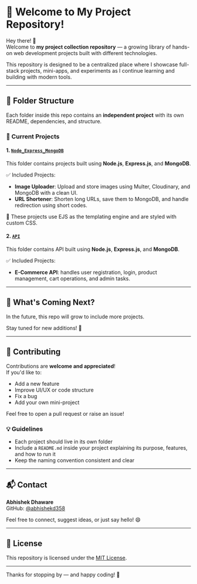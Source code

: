 # 🚀 Welcome to My Project Repository!

Hey there! 👋  
Welcome to **my project collection repository** — a growing library of hands-on web development projects built with different technologies.

This repository is designed to be a centralized place where I showcase full-stack projects, mini-apps, and experiments as I continue learning and building with modern tools.

---

## 📁 Folder Structure

Each folder inside this repo contains an **independent project** with its own README, dependencies, and structure.

### 📂 Current Projects

#### 1. [`Node_Express_MongoDB`](./Node_Express_MongoDB)
This folder contains projects built using **Node.js**, **Express.js**, and **MongoDB**.

✅ Included Projects:
- **Image Uploader**: Upload and store images using Multer, Cloudinary, and MongoDB with a clean UI.
- **URL Shortener**: Shorten long URLs, save them to MongoDB, and handle redirection using short codes.

🔧 These projects use EJS as the templating engine and are styled with custom CSS.

#### 2. [`API`](./API)
This folder contains API built using **Node.js**, **Express.js**, and **MongoDB**.

✅ Included Projects:
- **E-Commerce API**: handles user registration, login, product management, cart operations, and admin tasks.
---

## 🌱 What's Coming Next?

In the future, this repo will grow to include more projects.

Stay tuned for new additions! 🚧

---

## 🤝 Contributing

Contributions are **welcome and appreciated**!  
If you'd like to:

- Add a new feature
- Improve UI/UX or code structure
- Fix a bug
- Add your own mini-project

Feel free to open a pull request or raise an issue!

### 💡 Guidelines
- Each project should live in its own folder
- Include a `README.md` inside your project explaining its purpose, features, and how to run it
- Keep the naming convention consistent and clear

---

## 📬 Contact

**Abhishek Dhaware**  
GitHub: [@abhishekd358](https://github.com/abhishekd358)

Feel free to connect, suggest ideas, or just say hello! 😄

---

## 📜 License

This repository is licensed under the [MIT License](./LICENSE).

---

Thanks for stopping by — and happy coding! 🚀
